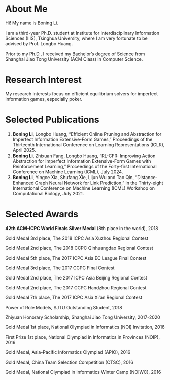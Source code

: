 # About Me

Hi! My name is Boning Li.

I am a third-year Ph.D. student at Institute for Interdisciplinary Information Sciences (IIIS), Tsinghua University, where I am very fortunate to be advised by Prof. Longbo Huang.

Prior to my Ph.D., I received my Bachelor’s degree of Science from Shanghai Jiao Tong University (ACM Class) in Computer Science.

# Research Interest

My research interests focus on efficient equilibrium solvers for imperfect information games, especially poker. 

# Selected Publications

1. **Boning Li**, Longbo Huang, “Efficient Online Pruning and Abstraction for Imperfect Information Extensive-Form Games,” Proceedings of the Thirteenth International Conference on Learning Representations (ICLR), April 2025.
2. **Boning Li**, Zhixuan Fang, Longbo Huang, “RL-CFR: Improving Action Abstraction for Imperfect Information Extensive-Form Games with Reinforcement Learning,” Proceedings of the Forty-first International Conference on Machine Learning (ICML), July 2024.
3. **Boning Li**, Yingce Xia, Shufang Xie, Lijun Wu and Tao Qin, “Distance-Enhanced Graph Neural Network for Link Prediction,” in the Thirty-eight International Conference on Machine Learning (ICML) Workshop on Computational Biology, July 2021.

# Selected Awards

**42th ACM-ICPC World Finals Silver Medal** (8th place in the world), 2018

Gold Medal 3rd place, The 2018 ICPC Asia Xuzhou Regional Contest

Gold Medal 2nd place, The 2018 CCPC Qinhuangdao Regional Contest

Gold Medal 5th place, The 2017 ICPC Asia EC League Final Contest

Gold Medal 3rd place, The 2017 CCPC Final Contest

Gold Medal 2nd place, The 2017 ICPC Asia Beijing Regional Contest

Gold Medal 2nd place, The 2017 CCPC Handzhou Regional Contest

Gold Medal 7th place, The 2017 ICPC Asia Xi'an Regional Contest

Power of Role Models, SJTU Outstanding Student, 2018

Zhiyuan Honorary Scholarship, Shanghai Jiao Tong University, 2017-2020

Gold Medal 1st place, National Olympiad in Informatics (NOI) Invitation, 2016

First Prize 1st place, National Olympiad in Informatics in Provinces (NOIP), 2016

Gold Medal, Asia-Pacific Informatics Olympiad (APIO), 2016

Gold Medal, China Team Selection Competition (CTSC), 2016

Gold Medal, National Olympiad in Informatics Winter Camp (NOIWC), 2016
